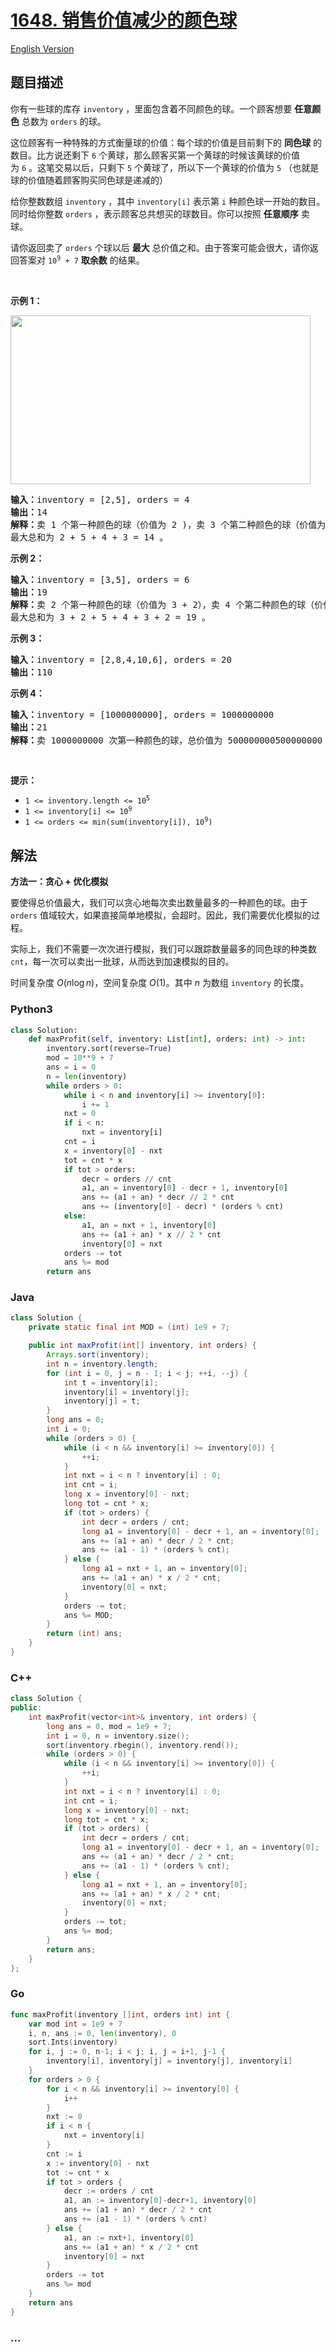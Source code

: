 # [1648. 销售价值减少的颜色球](https://leetcode.cn/problems/sell-diminishing-valued-colored-balls)

[English Version](/solution/1600-1699/1648.Sell%20Diminishing-Valued%20Colored%20Balls/README_EN.md)

## 题目描述

<!-- 这里写题目描述 -->

<p>你有一些球的库存 <code>inventory</code> ，里面包含着不同颜色的球。一个顾客想要 <strong>任意颜色</strong> 总数为 <code>orders</code> 的球。</p>

<p>这位顾客有一种特殊的方式衡量球的价值：每个球的价值是目前剩下的 <strong>同色球</strong> 的数目。比方说还剩下 <code>6</code> 个黄球，那么顾客买第一个黄球的时候该黄球的价值为 <code>6</code> 。这笔交易以后，只剩下 <code>5</code> 个黄球了，所以下一个黄球的价值为 <code>5</code> （也就是球的价值随着顾客购买同色球是递减的）</p>

<p>给你整数数组 <code>inventory</code> ，其中 <code>inventory[i]</code> 表示第 <code>i</code> 种颜色球一开始的数目。同时给你整数 <code>orders</code> ，表示顾客总共想买的球数目。你可以按照 <strong>任意顺序</strong> 卖球。</p>

<p>请你返回卖了 <code>orders</code> 个球以后 <strong>最大</strong> 总价值之和。由于答案可能会很大，请你返回答案对 <code>10<sup>9</sup> + 7</code> <strong>取余数</strong> 的结果。</p>

<p> </p>

<p><strong>示例 1：</strong></p>
<img alt="" src="https://fastly.jsdelivr.net/gh/doocs/leetcode@main/solution/1600-1699/1648.Sell%20Diminishing-Valued%20Colored%20Balls/images/jj.gif" style="width: 480px; height: 270px;" />
<pre>
<b>输入：</b>inventory = [2,5], orders = 4
<b>输出：</b>14
<b>解释：</b>卖 1 个第一种颜色的球（价值为 2 )，卖 3 个第二种颜色的球（价值为 5 + 4 + 3）。
最大总和为 2 + 5 + 4 + 3 = 14 。
</pre>

<p><strong>示例 2：</strong></p>

<pre>
<b>输入：</b>inventory = [3,5], orders = 6
<b>输出：</b>19
<strong>解释：</strong>卖 2 个第一种颜色的球（价值为 3 + 2），卖 4 个第二种颜色的球（价值为 5 + 4 + 3 + 2）。
最大总和为 3 + 2 + 5 + 4 + 3 + 2 = 19 。
</pre>

<p><strong>示例 3：</strong></p>

<pre>
<b>输入：</b>inventory = [2,8,4,10,6], orders = 20
<b>输出：</b>110
</pre>

<p><strong>示例 4：</strong></p>

<pre>
<b>输入：</b>inventory = [1000000000], orders = 1000000000
<b>输出：</b>21
<strong>解释：</strong>卖 1000000000 次第一种颜色的球，总价值为 500000000500000000 。 500000000500000000 对 10<sup>9 </sup>+ 7 取余为 21 。
</pre>

<p> </p>

<p><strong>提示：</strong></p>

<ul>
	<li><code>1 <= inventory.length <= 10<sup>5</sup></code></li>
	<li><code>1 <= inventory[i] <= 10<sup>9</sup></code></li>
	<li><code>1 <= orders <= min(sum(inventory[i]), 10<sup>9</sup>)</code></li>
</ul>

## 解法

<!-- 这里可写通用的实现逻辑 -->

**方法一：贪心 + 优化模拟**

要使得总价值最大，我们可以贪心地每次卖出数量最多的一种颜色的球。由于 `orders` 值域较大，如果直接简单地模拟，会超时。因此，我们需要优化模拟的过程。

实际上，我们不需要一次次进行模拟，我们可以跟踪数量最多的同色球的种类数 `cnt`，每一次可以卖出一批球，从而达到加速模拟的目的。

时间复杂度 $O(n\log n)$，空间复杂度 $O(1)$。其中 $n$ 为数组 `inventory` 的长度。

<!-- tabs:start -->

### **Python3**

<!-- 这里可写当前语言的特殊实现逻辑 -->

```python
class Solution:
    def maxProfit(self, inventory: List[int], orders: int) -> int:
        inventory.sort(reverse=True)
        mod = 10**9 + 7
        ans = i = 0
        n = len(inventory)
        while orders > 0:
            while i < n and inventory[i] >= inventory[0]:
                i += 1
            nxt = 0
            if i < n:
                nxt = inventory[i]
            cnt = i
            x = inventory[0] - nxt
            tot = cnt * x
            if tot > orders:
                decr = orders // cnt
                a1, an = inventory[0] - decr + 1, inventory[0]
                ans += (a1 + an) * decr // 2 * cnt
                ans += (inventory[0] - decr) * (orders % cnt)
            else:
                a1, an = nxt + 1, inventory[0]
                ans += (a1 + an) * x // 2 * cnt
                inventory[0] = nxt
            orders -= tot
            ans %= mod
        return ans
```

### **Java**

<!-- 这里可写当前语言的特殊实现逻辑 -->

```java
class Solution {
    private static final int MOD = (int) 1e9 + 7;

    public int maxProfit(int[] inventory, int orders) {
        Arrays.sort(inventory);
        int n = inventory.length;
        for (int i = 0, j = n - 1; i < j; ++i, --j) {
            int t = inventory[i];
            inventory[i] = inventory[j];
            inventory[j] = t;
        }
        long ans = 0;
        int i = 0;
        while (orders > 0) {
            while (i < n && inventory[i] >= inventory[0]) {
                ++i;
            }
            int nxt = i < n ? inventory[i] : 0;
            int cnt = i;
            long x = inventory[0] - nxt;
            long tot = cnt * x;
            if (tot > orders) {
                int decr = orders / cnt;
                long a1 = inventory[0] - decr + 1, an = inventory[0];
                ans += (a1 + an) * decr / 2 * cnt;
                ans += (a1 - 1) * (orders % cnt);
            } else {
                long a1 = nxt + 1, an = inventory[0];
                ans += (a1 + an) * x / 2 * cnt;
                inventory[0] = nxt;
            }
            orders -= tot;
            ans %= MOD;
        }
        return (int) ans;
    }
}
```

### **C++**

```cpp
class Solution {
public:
    int maxProfit(vector<int>& inventory, int orders) {
        long ans = 0, mod = 1e9 + 7;
        int i = 0, n = inventory.size();
        sort(inventory.rbegin(), inventory.rend());
        while (orders > 0) {
            while (i < n && inventory[i] >= inventory[0]) {
                ++i;
            }
            int nxt = i < n ? inventory[i] : 0;
            int cnt = i;
            long x = inventory[0] - nxt;
            long tot = cnt * x;
            if (tot > orders) {
                int decr = orders / cnt;
                long a1 = inventory[0] - decr + 1, an = inventory[0];
                ans += (a1 + an) * decr / 2 * cnt;
                ans += (a1 - 1) * (orders % cnt);
            } else {
                long a1 = nxt + 1, an = inventory[0];
                ans += (a1 + an) * x / 2 * cnt;
                inventory[0] = nxt;
            }
            orders -= tot;
            ans %= mod;
        }
        return ans;
    }
};
```

### **Go**

```go
func maxProfit(inventory []int, orders int) int {
	var mod int = 1e9 + 7
	i, n, ans := 0, len(inventory), 0
	sort.Ints(inventory)
	for i, j := 0, n-1; i < j; i, j = i+1, j-1 {
		inventory[i], inventory[j] = inventory[j], inventory[i]
	}
	for orders > 0 {
		for i < n && inventory[i] >= inventory[0] {
			i++
		}
		nxt := 0
		if i < n {
			nxt = inventory[i]
		}
		cnt := i
		x := inventory[0] - nxt
		tot := cnt * x
		if tot > orders {
			decr := orders / cnt
			a1, an := inventory[0]-decr+1, inventory[0]
			ans += (a1 + an) * decr / 2 * cnt
			ans += (a1 - 1) * (orders % cnt)
		} else {
			a1, an := nxt+1, inventory[0]
			ans += (a1 + an) * x / 2 * cnt
			inventory[0] = nxt
		}
		orders -= tot
		ans %= mod
	}
	return ans
}
```

### **...**

```

```

<!-- tabs:end -->
